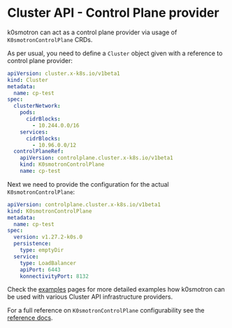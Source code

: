 # Cluster API - Control Plane provider

k0smotron can act as a control plane provider via usage of `K0smotronControlPlane` CRDs.

As per usual, you need to define a `Cluster` object given with a reference to control plane provider:
```yaml
apiVersion: cluster.x-k8s.io/v1beta1
kind: Cluster
metadata:
  name: cp-test
spec:
  clusterNetwork:
    pods:
      cidrBlocks:
        - 10.244.0.0/16
    services:
      cidrBlocks:
        - 10.96.0.0/12
  controlPlaneRef:
    apiVersion: controlplane.cluster.x-k8s.io/v1beta1
    kind: K0smotronControlPlane
    name: cp-test
```

Next we need to provide the configuration for the actual `K0smotronControlPlane`:

```yaml
apiVersion: controlplane.cluster.x-k8s.io/v1beta1
kind: K0smotronControlPlane
metadata:
  name: cp-test
spec:
  version: v1.27.2-k0s.0
  persistence:
    type: emptyDir
  service:
    type: LoadBalancer
    apiPort: 6443
    konnectivityPort: 8132
```

Check the [examples](capi-examples.md) pages for more detailed examples how k0smotron can be used with various Cluster API infrastructure providers.

For a full reference on `K0smotronControlPlane` configurability see the [reference docs](resource-reference/controlplane.cluster.x-k8s.io-v1beta1.md).

